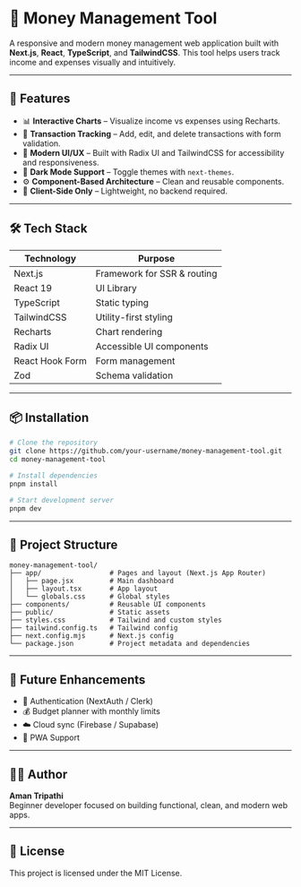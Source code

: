 # 💸 Money Management Tool

A responsive and modern money management web application built with **Next.js**, **React**, **TypeScript**, and **TailwindCSS**. This tool helps users track income and expenses visually and intuitively.

---

## 🚀 Features

- 📊 **Interactive Charts** – Visualize income vs expenses using Recharts.
- 📝 **Transaction Tracking** – Add, edit, and delete transactions with form validation.
- 🎨 **Modern UI/UX** – Built with Radix UI and TailwindCSS for accessibility and responsiveness.
- 🌙 **Dark Mode Support** – Toggle themes with `next-themes`.
- ⚙️ **Component-Based Architecture** – Clean and reusable components.
- 🔐 **Client-Side Only** – Lightweight, no backend required.

---

## 🛠️ Tech Stack

| Technology         | Purpose                          |
|--------------------|----------------------------------|
| Next.js            | Framework for SSR & routing      |
| React 19           | UI Library                       |
| TypeScript         | Static typing                    |
| TailwindCSS        | Utility-first styling            |
| Recharts           | Chart rendering                  |
| Radix UI           | Accessible UI components         |
| React Hook Form    | Form management                  |
| Zod                | Schema validation                |

---

## 📦 Installation

```bash
# Clone the repository
git clone https://github.com/your-username/money-management-tool.git
cd money-management-tool

# Install dependencies
pnpm install

# Start development server
pnpm dev
```

---

## 📁 Project Structure

```
money-management-tool/
├── app/                 # Pages and layout (Next.js App Router)
│   ├── page.jsx         # Main dashboard
│   ├── layout.tsx       # App layout
│   └── globals.css      # Global styles
├── components/          # Reusable UI components
├── public/              # Static assets
├── styles.css           # Tailwind and custom styles
├── tailwind.config.ts   # Tailwind config
├── next.config.mjs      # Next.js config
└── package.json         # Project metadata and dependencies
```

---

## 🧠 Future Enhancements

- 🔐 Authentication (NextAuth / Clerk)
- 💰 Budget planner with monthly limits
- ☁️ Cloud sync (Firebase / Supabase)
- 📱 PWA Support

---

## 🧑‍💻 Author

**Aman Tripathi**  
Beginner developer focused on building functional, clean, and modern web apps.

---

## 📄 License

This project is licensed under the MIT License.
